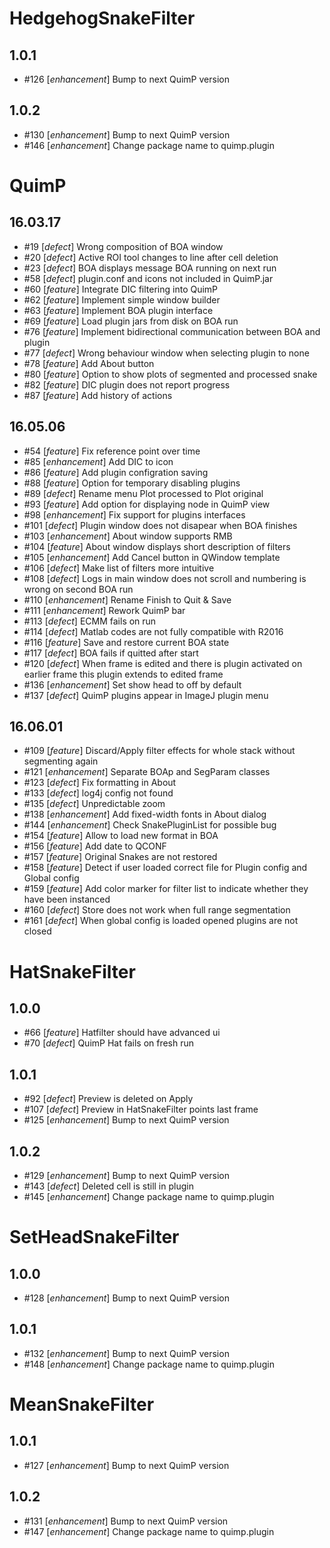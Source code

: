 
# HedgehogSnakeFilter


## 1.0.1

* #126 [*enhancement*] Bump to next QuimP version

## 1.0.2

* #130 [*enhancement*] Bump to next QuimP version
* #146 [*enhancement*] Change package name to quimp.plugin

# QuimP


## 16.03.17

* #19 [*defect*] Wrong composition of BOA window
* #20 [*defect*] Active ROI tool changes to line after cell deletion
* #23 [*defect*] BOA displays message BOA running on next run
* #58 [*defect*] plugin.conf and icons not included in QuimP.jar
* #60 [*feature*] Integrate DIC filtering into QuimP
* #62 [*feature*] Implement simple window builder
* #63 [*feature*] Implement BOA plugin interface
* #69 [*feature*] Load plugin jars from disk on BOA run
* #76 [*feature*] Implement bidirectional communication between BOA and plugin
* #77 [*defect*] Wrong behaviour window when selecting plugin to none
* #78 [*feature*] Add About button
* #80 [*feature*] Option to show plots of segmented and processed snake
* #82 [*feature*] DIC plugin does not report progress
* #87 [*feature*] Add history of actions

## 16.05.06

* #54 [*feature*] Fix reference point over time
* #85 [*enhancement*] Add DIC to icon
* #86 [*feature*] Add plugin configration saving
* #88 [*feature*] Option for temporary disabling plugins
* #89 [*defect*] Rename menu Plot processed to Plot original
* #93 [*feature*] Add option for displaying node in QuimP view
* #98 [*enhancement*] Fix support for plugins interfaces
* #101 [*defect*] Plugin window does not disapear when BOA finishes
* #103 [*enhancement*] About window supports RMB
* #104 [*feature*] About window displays short description of filters
* #105 [*enhancement*] Add Cancel button in QWindow template
* #106 [*defect*] Make list of filters more intuitive
* #108 [*defect*] Logs in main window does not scroll and numbering is wrong on second BOA run
* #110 [*enhancement*] Rename Finish to Quit & Save
* #111 [*enhancement*] Rework QuimP bar
* #113 [*defect*] ECMM fails on run
* #114 [*defect*] Matlab codes are not fully compatible with R2016
* #116 [*feature*] Save and restore current BOA state
* #117 [*defect*] BOA fails if quitted after start
* #120 [*defect*] When frame is edited and there is plugin activated on earlier frame this plugin extends to edited frame
* #136 [*enhancement*] Set show head to off by default
* #137 [*defect*] QuimP plugins appear in ImageJ plugin menu

## 16.06.01

* #109 [*feature*] Discard/Apply filter effects for whole stack without segmenting again
* #121 [*enhancement*] Separate BOAp and SegParam classes
* #123 [*defect*] Fix formatting in About
* #133 [*defect*] log4j config not found
* #135 [*defect*] Unpredictable zoom
* #138 [*enhancement*] Add fixed-width fonts in About dialog
* #144 [*enhancement*] Check SnakePluginList for possible bug
* #154 [*feature*] Allow to load new format in BOA
* #156 [*feature*] Add date to QCONF
* #157 [*feature*] Original Snakes are not restored
* #158 [*feature*] Detect if user loaded correct file for Plugin config and Global config
* #159 [*feature*] Add color marker for filter list to indicate whether they have been instanced
* #160 [*defect*] Store does not work when full range segmentation
* #161 [*defect*] When global config is loaded opened plugins are not closed

# HatSnakeFilter


## 1.0.0

* #66 [*feature*] Hatfilter should have advanced ui
* #70 [*defect*] QuimP Hat fails on fresh run

## 1.0.1

* #92 [*defect*] Preview is deleted on Apply
* #107 [*defect*] Preview in HatSnakeFilter points last frame
* #125 [*enhancement*] Bump to next QuimP version

## 1.0.2

* #129 [*enhancement*] Bump to next QuimP version
* #143 [*defect*] Deleted cell is still in plugin
* #145 [*enhancement*] Change package name to quimp.plugin

# SetHeadSnakeFilter


## 1.0.0

* #128 [*enhancement*] Bump to next QuimP version

## 1.0.1

* #132 [*enhancement*] Bump to next QuimP version
* #148 [*enhancement*] Change package name to quimp.plugin

# MeanSnakeFilter


## 1.0.1

* #127 [*enhancement*] Bump to next QuimP version

## 1.0.2

* #131 [*enhancement*] Bump to next QuimP version
* #147 [*enhancement*] Change package name to quimp.plugin
